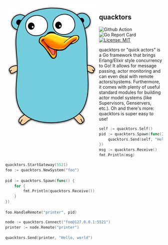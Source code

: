 <img src="assets/quacktor-logo.png" alt="logo" align="left"/>

## quacktors

![Github Action](https://github.com/Azer0s/quacktors/workflows/Go/badge.svg) ![Go Report Card](https://goreportcard.com/badge/github.com/Azer0s/quacktors) [![License: MIT](https://img.shields.io/badge/License-MIT-yellow.svg)](https://github.com/Azer0s/quacktors/blob/master/LICENSE.md)

quacktors or "quick actors" is a Go framework that brings Erlang/Elixir style concurrency to Go! It allows for message passing, actor monitoring and can even deal with remote actors/systems. Furthermore, it comes with plenty of useful standard modules for building actor model systems (like Supervisors, Genservers, etc.). Oh and there's more: quacktors is super easy to use!

```go
self := quacktors.Self()
pid := quacktors.Spawn(func() {
    quacktors.Send(self, "Hello")
})
msg := quacktors.Receive()
fmt.Println(msg)
```

```go
quacktors.StartGateway(5521)
foo := quacktors.NewSystem("foo")

pid := quacktors.Spawn(func() {
    for {
        fmt.Println(quacktors.Receive())
    }
})

foo.HandleRemote("printer", pid)
```

```go
node := quacktors.Connect("foo@127.0.0.1:5521")
printer := node.Remote("printer")

quacktors.Send(printer, "Hello, world")
```
